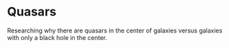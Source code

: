 # Quasars
Researching why there are quasars in the center of galaxies versus galaxies with only a black hole in the center.
